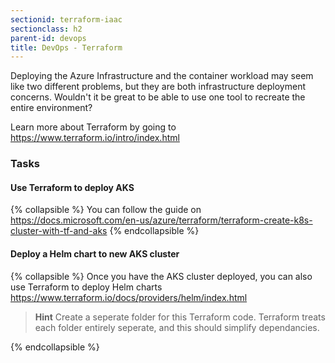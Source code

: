 ```yaml
---
sectionid: terraform-iaac
sectionclass: h2
parent-id: devops
title: DevOps - Terraform
---
```


Deploying the Azure Infrastructure and the container workload may seem like two different problems, but they are both infrastructure deployment concerns. Wouldn't it be great to be able to use one tool to recreate the entire environment?

Learn more about Terraform by going to <https://www.terraform.io/intro/index.html>

### Tasks

#### Use Terraform to deploy AKS

{% collapsible %}
You can follow the guide on <https://docs.microsoft.com/en-us/azure/terraform/terraform-create-k8s-cluster-with-tf-and-aks>
{% endcollapsible %}

#### Deploy a Helm chart to new AKS cluster

{% collapsible %}
Once you have the AKS cluster deployed, you can also use Terraform to deploy Helm charts <https://www.terraform.io/docs/providers/helm/index.html>

> **Hint** Create a seperate folder for this Terraform code. Terraform treats each folder entirely seperate, and this should simplify dependancies.

{% endcollapsible %}